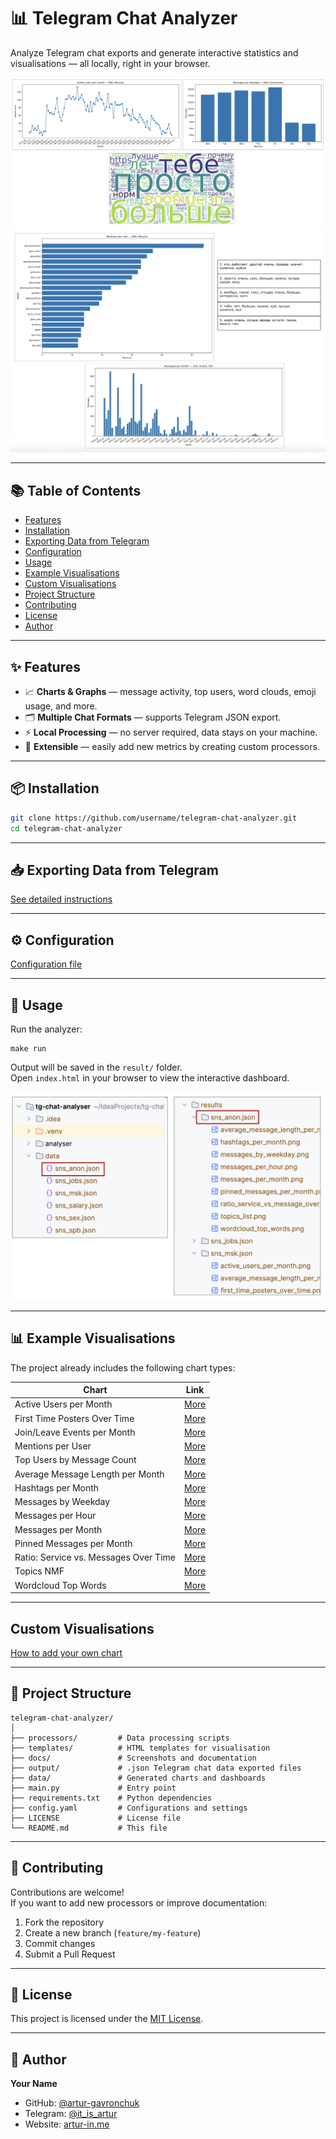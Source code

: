 # 📊 Telegram Chat Analyzer

Analyze Telegram chat exports and generate interactive statistics and visualisations — all locally, right in your
browser.

![Dashboard Example 1](docs/main_readme/example_graphic_1.png)  
![Dashboard Example 2](docs/main_readme/example_graphic_2.png)

---

## 📚 Table of Contents

- [Features](#-features)
- [Installation](#-installation)
- [Exporting Data from Telegram](#-exporting-data-from-telegram)
- [Configuration](#-configuration)
- [Usage](#-usage)
- [Example Visualisations](#-example-visualisations)
- [Custom Visualisations](#-custom-visualisations)
- [Project Structure](#-project-structure)
- [Contributing](#-contributing)
- [License](#-license)
- [Author](#-author)

---

## ✨ Features

- 📈 **Charts & Graphs** — message activity, top users, word clouds, emoji usage, and more.
- 🗂 **Multiple Chat Formats** — supports Telegram JSON export.
- ⚡ **Local Processing** — no server required, data stays on your machine.
- 🔌 **Extensible** — easily add new metrics by creating custom processors.

---

## 📦 Installation

```bash
git clone https://github.com/username/telegram-chat-analyzer.git
cd telegram-chat-analyzer
```

---

## 📥 Exporting Data from Telegram

[See detailed instructions](docs/how_to_extract_data/how_to_extract_data.md)

---

## ⚙️ Configuration

[Configuration file](config.yaml)

---

## 🚀 Usage

Run the analyzer:

```
make run
```

Output will be saved in the `result/` folder.  
Open `index.html` in your browser to view the interactive dashboard.

![Execution Result](docs/main_readme/data_result.png)

---

## 📊 Example Visualisations

The project already includes the following chart types:

| Chart                                 | Link                                                                                                |
|---------------------------------------|-----------------------------------------------------------------------------------------------------|
| Active Users per Month                | [More](docs/graphics_info/active_users_per_month/active_users_per_month.md)                         |
| First Time Posters Over Time          | [More](docs/graphics_info/first_time_posters_over_time/first_time_posters_over_time.md)             |
| Join/Leave Events per Month           | [More](docs/graphics_info/join_leave_events_per_month/join_leave_events_per_month.md)               |
| Mentions per User                     | [More](docs/graphics_info/mentions_per_user/mentions_per_user.md)                                   |
| Top Users by Message Count            | [More](docs/graphics_info/top_users_by_messages_from_id/top_users_by_messages_from_id.md)           |
| Average Message Length per Month      | [More](docs/graphics_info/average_message_length_per_month/average_message_length_per_month.md)     |
| Hashtags per Month                    | [More](docs/graphics_info/hashtags_per_month/hashtags_per_month.md)                                 |
| Messages by Weekday                   | [More](docs/graphics_info/messages_by_weekday/messages_by_weekday.md)                               |
| Messages per Hour                     | [More](docs/graphics_info/messages_per_hour/messages_per_hour.md)                                   |
| Messages per Month                    | [More](docs/graphics_info/messages_per_month/messages_per_month.md)                                 |
| Pinned Messages per Month             | [More](docs/graphics_info/pinned_messages_per_month/pinned_messages_per_month.md)                   |
| Ratio: Service vs. Messages Over Time | [More](docs/graphics_info/ratio_service_vs_message_over_time/ratio_service_vs_message_over_time.md) |
| Topics NMF                            | [More](docs/graphics_info/topics_nmf/topics_nmf.md)                                                 |
| Wordcloud Top Words                   | [More](docs/graphics_info/wordcloud_top_words/wordcloud_top_words.md)                               |

---

## Custom Visualisations

[How to add your own chart](docs/custom_visualisation/custom_visualisation.md)

---

## 📂 Project Structure

```
telegram-chat-analyzer/
│
├── processors/         # Data processing scripts
├── templates/          # HTML templates for visualisation
├── docs/               # Screenshots and documentation
├── output/             # .json Telegram chat data exported files
├── data/               # Generated charts and dashboards
├── main.py             # Entry point
├── requirements.txt    # Python dependencies
├── config.yaml         # Configurations and settings
├── LICENSE             # License file
└── README.md           # This file
```

---

## 🤝 Contributing

Contributions are welcome!  
If you want to add new processors or improve documentation:

1. Fork the repository
2. Create a new branch (`feature/my-feature`)
3. Commit changes
4. Submit a Pull Request

---

## 📜 License

This project is licensed under the [MIT License](LICENSE).

---

## 👤 Author

**Your Name**

- GitHub: [@artur-gavronchuk](https://github.com/artur-gavronchuk)
- Telegram: [@it_is_artur](https://t.me/it_is_artur)
- Website: [artur-in.me](https://artur-in.me/)  
